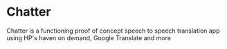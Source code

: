 # Chatter
Chatter is a functioning proof of concept speech to speech translation app using HP's haven on demand, Google Translate and more
